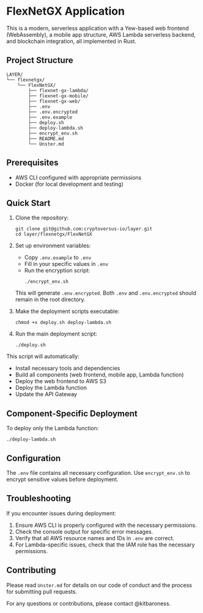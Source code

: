 # FlexNetGX Application

This is a modern, serverless application with a Yew-based web frontend (WebAssembly), 
a mobile app structure, AWS Lambda serverless backend, and blockchain integration, 
all implemented in Rust.

## Project Structure

```
LAYER/
└── flexnetgx/
    └── FlexNetGX/
        ├── flexnet-gx-lambda/
        ├── flexnet-gx-mobile/
        ├── flexnet-gx-web/
        ├── .env
        ├── .env.encrypted
        ├── .env.example
        ├── deploy.sh
        ├── deploy-lambda.sh
        ├── encrypt_env.sh
        ├── README.md
        └── Unster.md
```

## Prerequisites

- AWS CLI configured with appropriate permissions
- Docker (for local development and testing)

## Quick Start

1. Clone the repository:
   ```
   git clone git@github.com:cryptoversus-io/layer.git
   cd layer/flexnetgx/FlexNetGX
   ```

2. Set up environment variables:
   - Copy `.env.example` to `.env`
   - Fill in your specific values in `.env`
   - Run the encryption script:
     ```
     ./encrypt_env.sh
     ```
   This will generate `.env.encrypted`. Both `.env` and `.env.encrypted` should remain in the root directory.

3. Make the deployment scripts executable:
   ```
   chmod +x deploy.sh deploy-lambda.sh
   ```

4. Run the main deployment script:
   ```
   ./deploy.sh
   ```

This script will automatically:
- Install necessary tools and dependencies
- Build all components (web frontend, mobile app, Lambda function)
- Deploy the web frontend to AWS S3
- Deploy the Lambda function
- Update the API Gateway

## Component-Specific Deployment

To deploy only the Lambda function:
```
./deploy-lambda.sh
```

## Configuration

The `.env` file contains all necessary configuration. Use `encrypt_env.sh` to encrypt sensitive values before deployment.

## Troubleshooting

If you encounter issues during deployment:
1. Ensure AWS CLI is properly configured with the necessary permissions.
2. Check the console output for specific error messages.
3. Verify that all AWS resource names and IDs in `.env` are correct.
4. For Lambda-specific issues, check that the IAM role has the necessary permissions.

## Contributing

Please read `Unster.md` for details on our code of conduct and the process for submitting pull requests.

For any questions or contributions, please contact @kitbaroness.